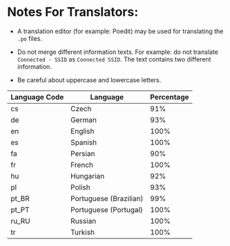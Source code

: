 # Notes For Translators:

- A translation editor (for example: Poedit) may be used for translating the ```.po``` files.

- Do not merge different information texts. For example: do not translate ```Connected - SSID``` 
as ```Connected SSID```. The text contains two different information. 

- Be careful about uppercase and lowercase letters.


| Language Code  | Language               | Percentage |
| -------------- | ---------------------- | ---------- |
| cs             | Czech                  | 91%        |
| de             | German                 | 93%        |
| en             | English                | 100%       |
| es             | Spanish                | 100%       |
| fa             | Persian                | 90%        |
| fr             | French                 | 100%       |
| hu             | Hungarian              | 92%        |
| pl             | Polish                 | 93%        |
| pt_BR          | Portuguese (Brazilian) | 99%        |
| pt_PT          | Portuguese (Portugal)  | 100%       |
| ru_RU          | Russian                | 100%       |
| tr             | Turkish                | 100%       |

